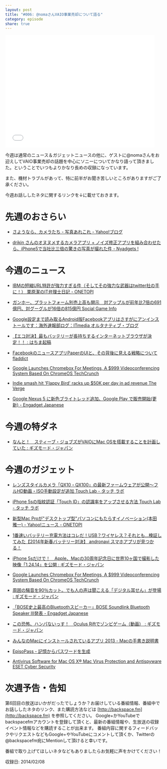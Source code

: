 ```yaml
---
layout: post
title: "#006: @nomaさんVAIO事業売却について語る"
category: episode
share: true
---
```


<p><iframe width="480" height="360" src="//www.youtube.com/embed/Bn9zzgW2u40" frameborder="0" allowfullscreen></iframe></p>

今週は通常のニュース＆ガジェットニュースの他に、ゲストに@nomaさんをお迎えしてVAIO事業売却の話題を中心にソニーについてかなり語って頂きました。ということでいつもよりかなり長めの収録になっています。

また、機材トラブルがあって、特に前半がお聞き苦しいところがありますがご了承ください。

今週お話ししたネタに関するリンクを↓に載せておきます。

先週のおさらい
==============
- [さようなら、カメラたち - 写真あれこれ - Yahoo!ブログ](http://blogs.yahoo.co.jp/ka_tate/64105858.html)

- [drikin さんのオヌヌメするカメラアプリ + ノイズ修正アプリを組み合わせたら、iPhone5で当社比三倍の驚きの写真が撮れた件 - Nyadgets !](http://gadgets.nyadgets.net/post/75566349138)


今週のニュース
==============
- [IBMの短縮URL特許が強力すぎる件（そしてその強力な武器はtwitter社の手に！）  栗原潔のIT弁理士日記 - ONETOPI](http://1topi.jp/curator/mazzo/1402/03/449767)

- [ガンホー、プラットフォーム別売上高も開示　対アップルが前年比7倍の691億円、対グーグルが16倍の815億円  Social Game Info](http://gamebiz.jp/?p=126738&utm_source=dlvr.it&utm_medium=twitter)

- [Google設定まで読み取るAndroid版Facebookアプリはさすがにアンインストールです：海外速報部ログ：ITmedia オルタナティブ・ブログ](http://blogs.itmedia.co.jp/burstlog/2014/02/googleandroidfa-a266.html)

- [【エコ対決】最もバッテリーが長持ちするインターネットブラウザが決定！！ : はちま起稿](http://blog.esuteru.com/archives/7530874.html)

- [FacebookのニュースアプリPaperのUIと、その背後に見える戦略について  fladdict](http://fladdict.net/blog/2014/02/facebook-paper.html)

- [Google Launches Chromebox For Meetings, A $999 Videoconferencing System Based On ChromeOS  TechCrunch](http://techcrunch.com/2014/02/06/google-launches-chromebox-for-meetings-a-999-videoconferencing-system-based-on-chromeos/)

- [Indie smash hit 'Flappy Bird' racks up $50K per day in ad revenue  The Verge](http://www.theverge.com/2014/2/5/5383708/flappy-bird-revenue-50-k-per-day-dong-nguyen-interview)

- [Google Nexus 5 に新色ブライトレッド追加、Google Play で販売開始(更新) - Engadget Japanese](http://japanese.engadget.com/2014/02/04/google-nexus-5-google-play/)



今週の特ダネ
===========
- [なんと！　スティーブ・ジョブズがVAIOにMac OSを搭載することを計画していた : ギズモード・ジャパン](http://www.gizmodo.jp/sp/2014/02/t_23.html)


今週のガジェット
===============
- [レンズスタイルカメラ「QX10・QX100」の最新ファームウェアが公開〜フルHD動画・ISO手動設定が追加  Touch Lab - タッチ ラボ](http://touchlab.jp/2014/02/sony_qx10_qx100_firmware_v20/)

- [iPhone 5sの指紋認証「Touch ID」の認識率をアップさせる方法  Touch Lab - タッチ ラボ](http://touchlab.jp/2014/02/improving_touch_id_readings/)

- [新型Mac Proが"デスクトップ型"パソコンにもたらすイノベーション(本田 雅一) - Yahoo!ニュース - ONETOPI](http://1topi.jp/curator/mazzo/1402/03/449423)

- [1番速いバッテリー充電方法はコレだ！USB？ワイヤレス？それとも...検証してみた【2014年新春バッテリー対決】  andronavi スマホアプリが見つかる！](http://andronavi.com/2014/01/313181?feature=recommend_links)

- [iPhone 5sだけで！　Apple、Macの30周年記念日に世界10ヶ国で撮影した映像「1.24.14」を公開 : ギズモード・ジャパン](http://www.gizmodo.jp/sp/2014/02/iphone_5smac301012414.html)

- [Google Launches Chromebox For Meetings, A $999 Videoconferencing System Based On ChromeOS  TechCrunch](http://techcrunch.com/2014/02/06/google-launches-chromebox-for-meetings-a-999-videoconferencing-system-based-on-chromeos/)

- [周囲の騒音を90％カット。でも人の声は聞こえる「デジタル耳せん」が登場 : ギズモード・ジャパン](http://www.gizmodo.jp/2014/02/90_5.html)

- [「BOSE史上最高のBluetoothスピーカー」BOSE Soundlink Bluetooth Speaker III発表 - Engadget Japanese](http://japanese.engadget.com/2014/02/07/bose-soundlink-bluetooth-speaker-iii-bose-bluetooth/)

- [この恐怖、ハンパないっす！　Oculus Riftでゾンビゲーム（動画） : ギズモード・ジャパン](http://www.gizmodo.jp/sp/2014/02/oculus_rift.html)

- [みんなのMacにインストールされているアプリ 2013 - Macの手書き説明書](http://veadardiary.blog29.fc2.com/blog-entry-4941.html)

- [EpisoPass - 記憶からパスワードを生成](http://episopass.com/)

- [Antivirus Software for Mac OS X®  Mac Virus Protection and Antispyware ESET Cyber Security](http://www.eset.com/us/home/products/cyber-security/)


次週予告・告知
==============
第6回目の放送はいかがだったでしょうか？お届けしている番組情報、番組中でお話ししたネタのリンク、また購読方法などは [http://backspace.fm](http://backspace.fm) を参照してください。
Google+かYouTubeでbackspacefmアカウントを登録して頂くと、最新の番組情報や、生放送の収録イベント情報などを購読することが出来ます。
番組内容に関するフィードバックやリクエストなどもGoogle+やYouTubeにコメントして頂くか、Twitterの@backspacefm宛にMentionして頂けると幸いです。

番組で取り上げてほしいネタなどもありましたらお気軽に声をかけてください！

収録日: 2014/02/08

